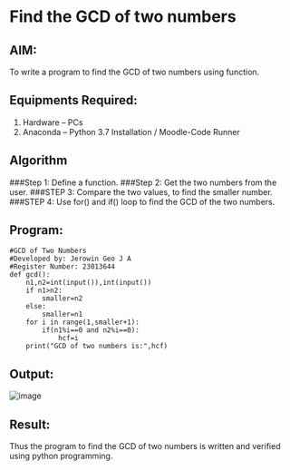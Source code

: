 # Find the GCD of two numbers

## AIM:
To write a program to find the GCD of two numbers using function.

## Equipments Required:
1. Hardware – PCs
2. Anaconda – Python 3.7 Installation / Moodle-Code Runner

## Algorithm
###Step 1:
Define a function.
###Step 2:
Get the two numbers from the user.
###STEP 3:
Compare the two values, to find the smaller number.
###STEP 4:
Use for() and if() loop to find the GCD of the two numbers.

## Program:
```
#GCD of Two Numbers
#Developed by: Jerowin Geo J A
#Register Number: 23013644
def gcd():
    n1,n2=int(input()),int(input())
    if n1>n2:
        smaller=n2
    else:
        smaller=n1
    for i in range(1,smaller+1):
        if(n1%i==0 and n2%i==0):
            hcf=i
    print("GCD of two numbers is:",hcf)
```

## Output:
![image](https://github.com/JerowinGeo/GCD-of-two-numbers/assets/147139744/c22b9b02-bccf-45da-bebd-352a4165ae12)


## Result:
Thus the program to find the GCD of two numbers is written and verified using python programming.
